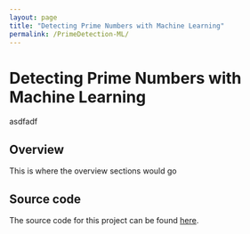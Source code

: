 ```yaml
---
layout: page
title: "Detecting Prime Numbers with Machine Learning"
permalink: /PrimeDetection-ML/
---
```


# Detecting Prime Numbers with Machine Learning

asdfadf

## Overview

This is where the overview sections would go

## Source code

The source code for this project can be found [here](https://github.com/Brandonsams/ML-DetectingPrimes).